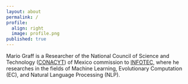 ```yaml
---
layout: about
permalink: /
profile:
  align: right
  image: profile.png
published: true
---
```


Mario Graff is a Researcher of the National Council of Science and Technology ([CONACYT](www.conacyt.mx)) of Mexico commission to [INFOTEC](www.infotec.mx), where he researches in the fields of Machine Learning, Evolutionary Computation (EC), and Natural Language Processing (NLP).